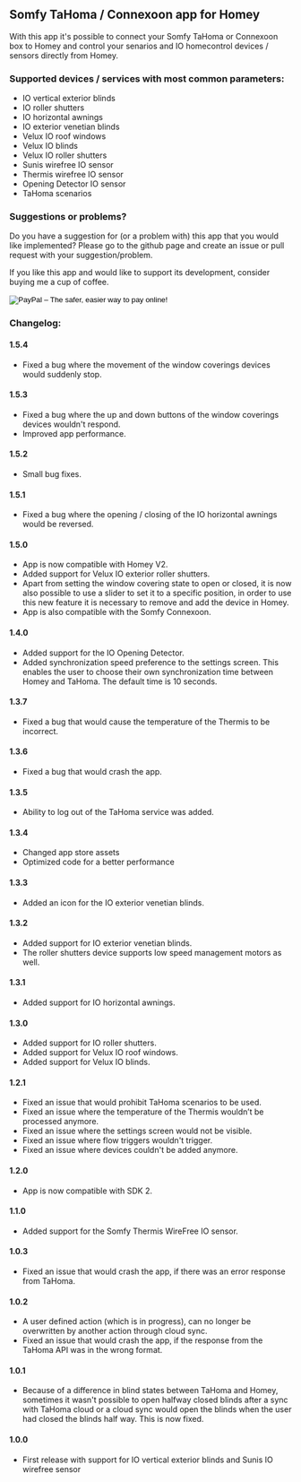 ## Somfy TaHoma / Connexoon app for Homey
With this app it's possible to connect your Somfy TaHoma or Connexoon box to Homey and control your senarios and IO homecontrol devices / sensors directly from Homey.

### Supported devices / services with most common parameters:
* IO vertical exterior blinds
* IO roller shutters
* IO horizontal awnings
* IO exterior venetian blinds
* Velux IO roof windows
* Velux IO blinds
* Velux IO roller shutters
* Sunis wirefree IO sensor
* Thermis wirefree IO sensor
* Opening Detector IO sensor
* TaHoma scenarios

### Suggestions or problems?
Do you have a suggestion for (or a problem with) this app that you would like implemented?
Please go to the github page and create an issue or pull request with your suggestion/problem.

If you like this app and would like to support its development, consider buying me a cup of coffee.
<form action="https://www.paypal.com/cgi-bin/webscr" method="post" target="_top">
<input type="hidden" name="cmd" value="_s-xclick">
<input type="hidden" name="hosted_button_id" value="4U7BSXH7G6JPC">
<input type="image" src="https://www.paypalobjects.com/en_US/GB/i/btn/btn_donateCC_LG.gif" border="0" name="submit" alt="PayPal – The safer, easier way to pay online!">
<img alt="" border="0" src="https://www.paypalobjects.com/nl_NL/i/scr/pixel.gif" width="1" height="1">
</form>

### Changelog:

#### 1.5.4
* Fixed a bug where the movement of the window coverings devices would suddenly stop.

#### 1.5.3
* Fixed a bug where the up and down buttons of the window coverings devices wouldn't respond.
* Improved app performance.

#### 1.5.2
* Small bug fixes.

#### 1.5.1
* Fixed a bug where the opening / closing of the IO horizontal awnings would be reversed.

#### 1.5.0
* App is now compatible with Homey V2.
* Added support for Velux IO exterior roller shutters.
* Apart from setting the window covering state to open or closed, it is now also possible to use a slider to set it to a specific position, in order to use this new feature it is necessary to remove and add the device in Homey.
* App is also compatible with the Somfy Connexoon.

#### 1.4.0
* Added support for the IO Opening Detector.
* Added synchronization speed preference to the settings screen. This enables the user to choose their own synchronization time between Homey and TaHoma. The default time is 10 seconds.

#### 1.3.7
* Fixed a bug that would cause the temperature of the Thermis to be incorrect.

#### 1.3.6
* Fixed a bug that would crash the app.

#### 1.3.5
* Ability to log out of the TaHoma service was added.

#### 1.3.4
* Changed app store assets
* Optimized code for a better performance

#### 1.3.3
* Added an icon for the IO exterior venetian blinds.

#### 1.3.2
* Added support for IO exterior venetian blinds.
* The roller shutters device supports low speed management motors as well.

#### 1.3.1
* Added support for IO horizontal awnings.

#### 1.3.0
* Added support for IO roller shutters.
* Added support for Velux IO roof windows.
* Added support for Velux IO blinds.

#### 1.2.1
* Fixed an issue that would prohibit TaHoma scenarios to be used.
* Fixed an issue where the temperature of the Thermis wouldn’t be processed anymore.
* Fixed an issue where the settings screen would not be visible.
* Fixed an issue where flow triggers wouldn't trigger.
* Fixed an issue where devices couldn't be added anymore.

#### 1.2.0
* App is now compatible with SDK 2.

#### 1.1.0
* Added support for the Somfy Thermis WireFree IO sensor.

#### 1.0.3
* Fixed an issue that would crash the app, if there was an error response from TaHoma.

#### 1.0.2
* A user defined action (which is in progress), can no longer be overwritten by another action through cloud sync.
* Fixed an issue that would crash the app, if the response from the TaHoma API was in the wrong format.

#### 1.0.1
* Because of a difference in blind states between TaHoma and Homey, sometimes it wasn't possible to open halfway closed blinds after a sync with TaHoma cloud or a cloud sync would open the blinds when the user had closed the blinds half way. This is now fixed.

#### 1.0.0
* First release with support for IO vertical exterior blinds and Sunis IO wirefree sensor
